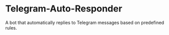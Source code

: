 # Telegram-Auto-Responder
A bot that automatically replies to Telegram messages based on predefined rules.
